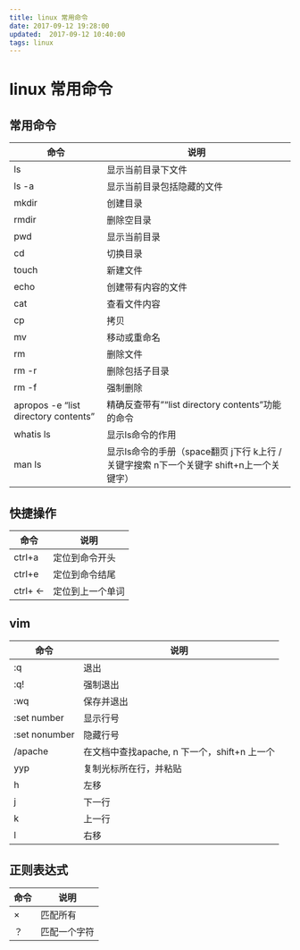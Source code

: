 ```yaml
---
title: linux 常用命令
date: 2017-09-12 19:28:00
updated:  2017-09-12 10:40:00
tags: linux
---
```


# linux 常用命令

<!-- more -->
## 常用命令

  命令| 说明
  ---|-----
  ls | 显示当前目录下文件
  ls -a|显示当前目录包括隐藏的文件
  mkdir | 创建目录
  rmdir | 删除空目录
  pwd | 显示当前目录
  cd| 切换目录
  touch|新建文件
  echo | 创建带有内容的文件
  cat| 查看文件内容
  cp | 拷贝
  mv | 移动或重命名
  rm | 删除文件
  rm -r| 删除包括子目录
  rm -f| 强制删除
  apropos -e “list directory contents”| 精确反查带有”“list directory contents”功能的命令
  whatis ls| 显示ls命令的作用
  man ls| 显示ls命令的手册（space翻页 j下行 k上行 /关键字搜索 n下一个关键字 shift+n上一个关键字）


  ## 快捷操作

  命令| 说明
  ---|-----
  ctrl+a | 定位到命令开头
  ctrl+e| 定位到命令结尾
  ctrl+ ←| 定位到上一个单词


## vim

  命令| 说明
  ---|-----
  :q | 退出
  :q! | 强制退出
  :wq | 保存并退出
  :set number | 显示行号
  :set nonumber | 隐藏行号
  /apache | 在文档中查找apache, n 下一个，shift+n 上一个
  yyp | 复制光标所在行，并粘贴
  h | 左移
  j | 下一行
  k | 上一行
  l | 右移

## 正则表达式

  命令| 说明
  ---|-----
  ×| 匹配所有
  ？| 匹配一个字符
